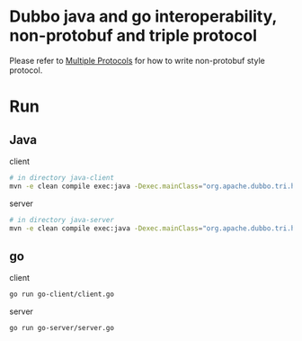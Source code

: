 # Dubbo java and go interoperability, non-protobuf and triple protocol

Please refer to [Multiple Protocols](https://github.com/apache/dubbo-go-samples/tree/main/rpc/multi-protocols) for how to write non-protobuf style protocol.

# Run

## Java

client
```bash
# in directory java-client
mvn -e clean compile exec:java -Dexec.mainClass="org.apache.dubbo.tri.hessian2.client.Application"
```

server
```bash
# in directory java-server
mvn -e clean compile exec:java -Dexec.mainClass="org.apache.dubbo.tri.hessian2.provider.Application"
```

## go

client
```bash
go run go-client/client.go
```

server
```bash
go run go-server/server.go
```
